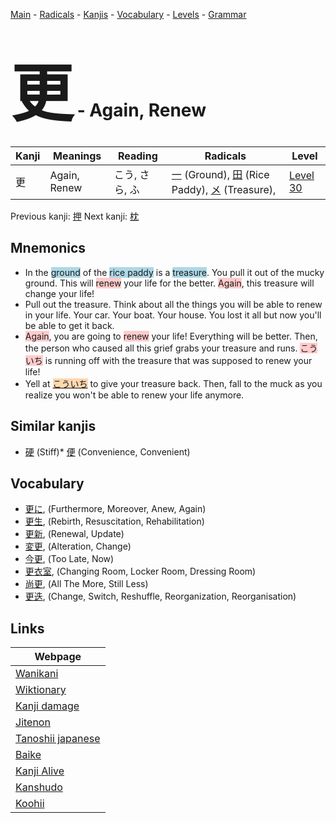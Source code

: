 <style> bigfont {font-size: 100px}</style>
[Main](../README.md) -
[Radicals](../radicals.md) -
[Kanjis](../kanjis.md) -
[Vocabulary](../vocabulary.md) -
[Levels](../levels.md) -
[Grammar](../grammar.md)
# <bigfont> 更</bigfont> - Again, Renew 

| Kanji | Meanings | Reading | Radicals | Level |
| --- | --- | --- | --- | --- |
| 更 | Again, Renew | こう, さら, ふ | [一](../radicals/一.md) (Ground), [田](../radicals/田.md) (Rice Paddy), [メ](../radicals/メ.md) (Treasure),  | [Level 30](../levels/wk_level30.md) |

Previous kanji: [押](押.md) Next kanji: [枕](枕.md) 

## Mnemonics
 * In the <span style="background-color:#ADD8E6"> ground</span> of the <span style="background-color:#ADD8E6"> rice paddy</span> is a <span style="background-color:#ADD8E6"> treasure</span>. You pull it out of the mucky ground. This will <span style="background-color:#ffcccb"> renew</span> your life for the better. <span style="background-color:#ffcccb"> Again</span>, this treasure will change your life!
* Pull out the treasure. Think about all the things you will be able to renew in your life. Your car. Your boat. Your house. You lost it all but now you'll be able to get it back.
* <span style="background-color:#ffcccb"> Again</span>, you are going to <span style="background-color:#ffcccb"> renew</span> your life! Everything will be better. Then, the person who caused all this grief grabs your treasure and runs. <span style="background-color:#ffcccb"> こういち</span> is running off with the treasure that was supposed to renew your life!
* Yell at <span style="background-color:#fed8b1"> [こういち](https://jisho.org/search/こういち)</span> to give your treasure back. Then, fall to the muck as you realize you won't be able to renew your life anymore.


## Similar kanjis
 * [硬](硬.md) (Stiff)* [便](便.md) (Convenience, Convenient)


## Vocabulary
 * [更に](../vocabulary/更.md), (Furthermore, Moreover, Anew, Again)
* [更生](../vocabulary/更.md), (Rebirth, Resuscitation, Rehabilitation)
* [更新](../vocabulary/更.md), (Renewal, Update)
* [変更](../vocabulary/更.md), (Alteration, Change)
* [今更](../vocabulary/更.md), (Too Late, Now)
* [更衣室](../vocabulary/更.md), (Changing Room, Locker Room, Dressing Room)
* [尚更](../vocabulary/更.md), (All The More, Still Less)
* [更迭](../vocabulary/更.md), (Change, Switch, Reshuffle, Reorganization, Reorganisation)



## Links 

| Webpage |
| --- |
| [Wanikani          ](https://www.wanikani.com/kanji/更) |
| [Wiktionary        ](https://en.wiktionary.org/wiki/更) |
| [Kanji damage      ](http://www.kanjidamage.com/kanji/search?utf8=✓&q=更) |
| [Jitenon           ](https://jitenon.com/kanji/更) |
| [Tanoshii japanese ](https://www.tanoshiijapanese.com/dictionary/kanji.cfm?k=更) |
| [Baike             ](https://baike.baidu.com/item/更) |
| [Kanji Alive       ](https://app.kanjialive.com/更) |
| [Kanshudo          ](https://www.kanshudo.com/searchmn?q=更) |
| [Koohii            ](https://kanji.koohii.com/study/kanji/更) |

